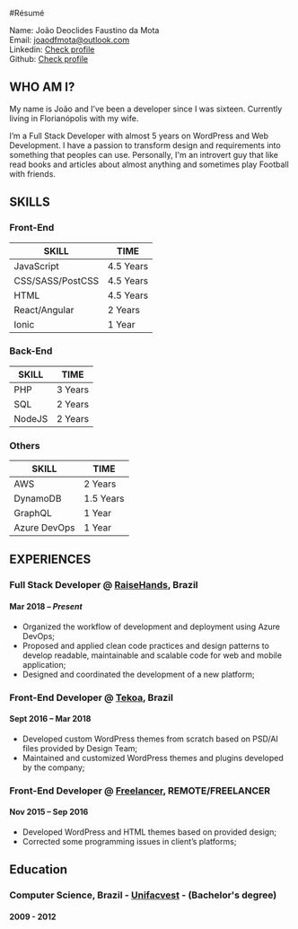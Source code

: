 #Résumé

Name: João Deoclides Faustino da Mota <br />
Email: [joaodfmota@outlook.com](mailto:joaodfmota@outlook.com) <br />
Linkedin: [ Check profile ](https://www.linkedin.com/in/joaodfmota/) <br />
Github: [ Check profile ](http://www.github.com/joaodfmota)

## WHO AM I?

My name is João and I’ve been a developer since I was sixteen. Currently living in Florianópolis with my wife.

I’m a Full Stack Developer with almost 5 years on WordPress and Web Development. I have a passion to transform design and requirements into something that peoples can use. Personally, I'm an introvert guy that like read books and articles about almost anything and sometimes play Football with friends.

## SKILLS

### Front-End
| SKILL | TIME |
|------|-------|
|JavaScript|4.5 Years|
|CSS/SASS/PostCSS|4.5 Years|
|HTML|4.5 Years|
|React/Angular|2 Years|
|Ionic|1 Year|


### Back-End
| SKILL | TIME |
|------|-------|
|PHP|3 Years|
|SQL|2 Years|
|NodeJS|2 Years|


### Others
| SKILL | TIME |
|------|-------|
|AWS|2 Years|
|DynamoDB|1.5 Years|
|GraphQL|1 Year|
|Azure DevOps|1 Year|


## EXPERIENCES

### Full Stack Developer @ [RaiseHands](https://raisehands.app), Brazil 
#### Mar 2018 – *Present*
- Organized the workflow of development and deployment using Azure DevOps;
- Proposed and applied clean code practices and design patterns to develop readable, maintainable and scalable code for web and mobile application;
- Designed and coordinated the development of a new platform;

### Front-End Developer @ [Tekoa](http://www.tekoa.com.br), Brazil
#### Sept 2016 – Mar 2018
- Developed custom WordPress themes from scratch based on PSD/AI files provided by Design Team;
- Maintained and customized WordPress themes and plugins developed by the company; 

### Front-End Developer @ [Freelancer](https://www.freelancer.com/u/joaodfmota), REMOTE/FREELANCER
#### Nov 2015 – Sep 2016
- Developed WordPress and HTML themes based on provided design;
- Corrected some programming issues in client’s platforms;

## Education
### Computer Science, Brazil - [Unifacvest](http://www.unifacvest.net/) - (Bachelor's degree) 
#### 2009 - 2012 
